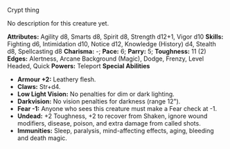 Crypt thing

No description for this creature yet.

**Attributes:** Agility d8, Smarts d8, Spirit d8, Strength d12+1, Vigor
d10
**Skills:** Fighting d6, Intimidation d10, Notice d12, Knowledge
(History) d4, Stealth d8, Spellcasting d8
**Charisma:** -; **Pace:** 6; **Parry:** 5; **Toughness:** 11 (2)
**Edges:** Alertness, Arcane Background (Magic), Dodge, Frenzy, Level
Headed, Quick
**Powers:** Teleport
**Special Abilities**
- **Armour +2:** Leathery flesh.
- **Claws:** Str+d4.
- **Low Light Vision:** No penalties for dim or dark lighting.
- **Darkvision:** No vision penalties for darkness (range 12").
- **Fear -1:** Anyone who sees this creature must make a Fear check at
-1.
- **Undead:** +2 Toughness, +2 to recover from Shaken, ignore wound
modifiers, disease, poison, and extra damage from called shots.
- **Immunities:** Sleep, paralysis, mind-affecting effects, aging,
bleeding and death magic.

